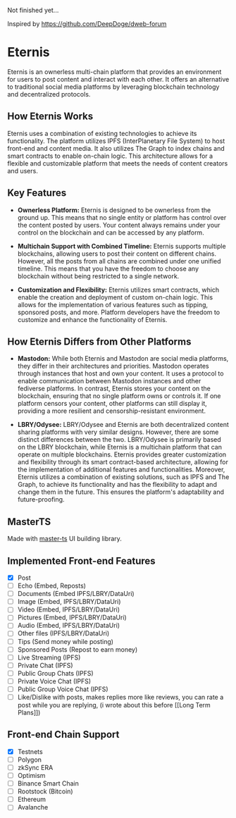 Not finished yet...

Inspired by https://github.com/DeepDoge/dweb-forum

# Eternis

Eternis is an ownerless multi-chain platform that provides an environment for users to post content and interact with each other. It offers an alternative to traditional social media platforms by leveraging blockchain technology and decentralized protocols.

## How Eternis Works

Eternis uses a combination of existing technologies to achieve its functionality. The platform utilizes IPFS (InterPlanetary File System) to host front-end and content media. It also utilizes The Graph to index chains and smart contracts to enable on-chain logic. This architecture allows for a flexible and customizable platform that meets the needs of content creators and users.

## Key Features

- **Ownerless Platform:** Eternis is designed to be ownerless from the ground up. This means that no single entity or platform has control over the content posted by users. Your content always remains under your control on the blockchain and can be accessed by any platform.

- **Multichain Support with Combined Timeline:** Eternis supports multiple blockchains, allowing users to post their content on different chains. However, all the posts from all chains are combined under one unified timeline. This means that you have the freedom to choose any blockchain without being restricted to a single network.

- **Customization and Flexibility:** Eternis utilizes smart contracts, which enable the creation and deployment of custom on-chain logic. This allows for the implementation of various features such as tipping, sponsored posts, and more. Platform developers have the freedom to customize and enhance the functionality of Eternis.

## How Eternis Differs from Other Platforms

- **Mastodon:** While both Eternis and Mastodon are social media platforms, they differ in their architectures and priorities. Mastodon operates through instances that host and own your content. It uses a protocol to enable communication between Mastodon instances and other fediverse platforms. In contrast, Eternis stores your content on the blockchain, ensuring that no single platform owns or controls it. If one platform censors your content, other platforms can still display it, providing a more resilient and censorship-resistant environment.

- **LBRY/Odysee:** LBRY/Odysee and Eternis are both decentralized content sharing platforms with very similar designs. However, there are some distinct differences between the two. LBRY/Odysee is primarily based on the LBRY blockchain, while Eternis is a multichain platform that can operate on multiple blockchains. Eternis provides greater customization and flexibility through its smart contract-based architecture, allowing for the implementation of additional features and functionalities. Moreover, Eternis utilizes a combination of existing solutions, such as IPFS and The Graph, to achieve its functionality and has the flexibility to adapt and change them in the future. This ensures the platform's adaptability and future-proofing.

## MasterTS

Made with [master-ts](https://github.com/DeepDoge/master-ts) UI building library.


## Implemented Front-end Features

- [x] Post
- [ ] Echo (Embed, Reposts)
- [ ] Documents (Embed IPFS/LBRY/DataUri)
- [ ] Image (Embed, IPFS/LBRY/DataUri)
- [ ] Video (Embed, IPFS/LBRY/DataUri)
- [ ] Pictures (Embed, IPFS/LBRY/DataUri)
- [ ] Audio (Embed, IPFS/LBRY/DataUri)
- [ ] Other files (IPFS/LBRY/DataUri)
- [ ] Tips (Send money while posting)
- [ ] Sponsored Posts (Repost to earn money)
- [ ] Live Streaming (IPFS)
- [ ] Private Chat (IPFS)
- [ ] Public Group Chats (IPFS)
- [ ] Private Voice Chat (IPFS)
- [ ] Public Group Voice Chat (IPFS)
- [ ] Like/Dislike with posts, makes replies more like reviews, you can rate a post while you are replying, (i wrote about this before [[Long Term Plans]])

## Front-end Chain Support

- [x] Testnets
- [ ] Polygon
- [ ] zkSync ERA
- [ ] Optimism
- [ ] Binance Smart Chain
- [ ] Rootstock (Bitcoin)
- [ ] Ethereum
- [ ] Avalanche
